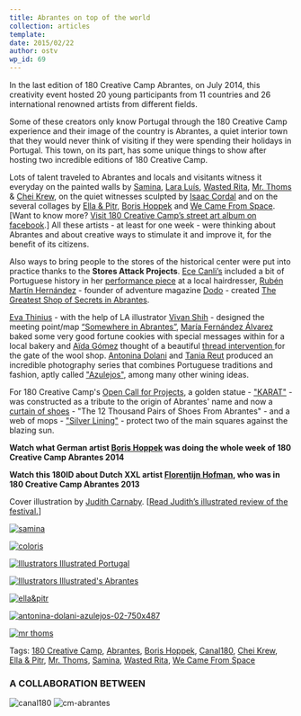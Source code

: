 ```yaml
---
title: Abrantes on top of the world
collection: articles
template: 
date: 2015/02/22
author: ostv
wp_id: 69
---
```


In the last edition of 180 Creative Camp Abrantes, on July 2014, this creativity event hosted 20 young participants from 11 countries and 26 international renowned artists from different fields.

Some of these creators only know Portugal through the 180 Creative Camp experience and their image of the country is Abrantes, a quiet interior town that they would never think of visiting if they were spending their holidays in Portugal. This town, on its part, has some unique things to show after hosting two incredible editions of 180 Creative Camp.

Lots of talent traveled to Abrantes and locals and visitants witness it everyday on the painted walls by [Samina][1], [Lara Luís][2], [Wasted Rita][3], [Mr. Thoms][4] & [Chei Krew][5], on the quiet witnesses sculpted by [Isaac Cordal][6] and on the several collages by [Ella & Pitr][7], [Boris Hoppek][8] and [We Came From Space][9]. [Want to know more? [Visit 180 Creative Camp’s street art album on facebook][10].] All these artists - at least for one week - were thinking about Abrantes and about creative ways to stimulate it and improve it, for the benefit of its citizens.

Also ways to bring people to the stores of the historical center were put into practice thanks to the **Stores Attack Projects**. [Ece Canli’s][11] included a bit of Portuguese history in her [performance piece][11] at a local hairdresser, [Rubén Martín Hernández][12] - founder of adventure magazine [Dodo][13] - created [The Greatest Shop of Secrets in Abrantes][12].

[Eva Thinius][14] - with the help of LA illustrator [Vivan Shih][15] - designed the meeting point/map [“Somewhere in Abrantes”][16], [María Fernández Álvarez][17] baked some very good fortune cookies with special messages within for a local bakery and [Aïda Gómez][18] thought of a beautiful [thread intervention ][19] for the gate of the wool shop. [Antonina Dolani][20] and [Tania Reut][21] produced an incredible photography series that combines Portuguese traditions and fashion, aptly called ["Azulejos"][22], among many other wining ideas.

For 180 Creative Camp's [Open Call for Projects][23], a golden statue - ["KARAT"][24] - was constructed as a tribute to the origin of Abrantes' name and now a  [curtain of shoes][25] - "The 12 Thousand Pairs of Shoes From Abrantes" - and a web of mops - ["Silver Lining"][26] - protect two of the main squares against the blazing sun.

**Watch what German artist [Boris Hoppek][27] was doing the whole week of 180 Creative Camp Abrantes 2014**  

**Watch this 180ID about Dutch XXL artist [Florentijn Hofman][28], who was in 180 Creative Camp Abrantes 2013**  

Cover illustration by [Judith Carnaby][29]. [[Read Judith’s illustrated review of the festival.][30]]

[![][31]][32]

   [31]: http://i1.wp.com/180.camp/wp-content/uploads/2014/11/samina.jpg?resize=692%2C462 (samina)
   [32]: http://180.camp/abrantes-on-top-of-the-world/samina/

[![][33]][34]

   [33]: http://i1.wp.com/180.camp/wp-content/uploads/2014/11/coloris.jpg?resize=275%2C183 (coloris)
   [34]: http://180.camp/abrantes-on-top-of-the-world/coloris/

[![][35]][36]

   [35]: http://i1.wp.com/180.camp/wp-content/uploads/2014/11/180_MAP_final-1024x1024.png?resize=275%2C275 (Illustrators Illustrated Portugal)
   [36]: http://180.camp/abrantes-on-top-of-the-world/180_map_final-1024x1024/

[![][37]][38]

   [37]: http://i0.wp.com/180.camp/wp-content/uploads/2014/11/180-CREATIVE-CAMP_1500px-1024x1024.png?resize=269%2C269 (Illustrators Illustrated's Abrantes)
   [38]: http://180.camp/abrantes-on-top-of-the-world/180-creative-camp_1500px-1024x1024/

[![][39]][40]

   [39]: http://i2.wp.com/180.camp/wp-content/uploads/2014/11/ellapitr.jpg?resize=269%2C180 (ella&pitr)
   [40]: http://180.camp/abrantes-on-top-of-the-world/ellapitr/

[![][41]][42]

   [41]: http://i1.wp.com/180.camp/wp-content/uploads/2014/11/antonina-dolani-azulejos-02-750x487.jpg?resize=698%2C453 (antonina-dolani-azulejos-02-750x487)
   [42]: http://180.camp/abrantes-on-top-of-the-world/antonina-dolani-azulejos-02-750x487/

[![][43]][44]

   [43]: http://i1.wp.com/180.camp/wp-content/uploads/2014/11/mr-thoms.jpg?resize=971%2C647 (mr thoms)
   [44]: http://180.camp/abrantes-on-top-of-the-world/mr-thoms/

Tags: [180 Creative Camp][1], [Abrantes][2], [Boris Hoppek][3], [Canal180][4], [Chei Krew][5], [Ella & Pitr][6], [Mr. Thoms][7], [Samina][8], [Wasted Rita][9], [We Came From Space][10]

### A COLLABORATION BETWEEN

![canal180][1] ![cm-abrantes][2]


[1]: https://www.facebook.com/saminartist?fref=ts
[2]: https://vimeo.com/108460495
[3]: https://vimeo.com/103984483
[4]: http://www.thoms.it/
[5]: https://www.facebook.com/cheikrew
[6]: https://vimeo.com/109254971
[7]: https://vimeo.com/101549722
[8]: http://www.borishoppek.de/
[9]: http://www.wecamefromspace.com
[10]: https://www.facebook.com/media/set/?set=a.913709751979232.1073741900.645005708849639&type=3
[11]: https://vimeo.com/108454170
[12]: https://vimeo.com/108454037
[13]: http://www.dodomagazine.com/
[14]: http://cargocollective.com/evathinius
[15]: http://www.vivianshih.com/
[16]: https://www.facebook.com/180CreativeCamp/photos/pb.645005708849639.-2207520000.1415292552./913911815292359/?type=3&src=https%3A%2F%2Ffbcdn-sphotos-h-a.akamaihd.net%2Fhphotos-ak-xpa1%2Fv%2Ft1.0-9%2F10511165_913911815292359_4222931262380126527_n.jpg%3Foh%3Df7138388754f029d3b877c00906c6e4f%26oe%3D54ED08D2%26__gda__%3D1423234154_49dfcf4707fe26574cd935dee0374394&size=960%2C636&fbid=913911815292359
[17]: http://www.trendelenburg.org/
[18]: http://www.aidagomez.info/
[19]: https://www.facebook.com/180CreativeCamp/photos/pb.645005708849639.-2207520000.1415297920./923275367689337/?type=3&theater
[20]: http://adolani.com
[21]: http://reutka.tumblr.com/
[22]: http://www.designscene.net/2014/08/antonina-dolani-azulejos.html
[23]: http://180.camp/?p=164
[24]: https://www.facebook.com/karatproject?fref=ts
[25]: https://www.facebook.com/180CreativeCamp/photos/pb.645005708849639.-2207520000.1415292544./913927365290804/?type=3&src=https%3A%2F%2Ffbcdn-sphotos-h-a.akamaihd.net%2Fhphotos-ak-xpf1%2Fv%2Ft1.0-9%2F10428433_913927365290804_7396293226423316739_n.jpg%3Foh%3D648b6b3bef0c5b4be989fc0d77d999ac%26oe%3D54D5D4F4%26__gda__%3D1424158366_32a44a4453685ba4b4e669891df6b94f&size=960%2C640&fbid=913927365290804
[26]: https://www.facebook.com/media/set/?set=a.10152648781266565.1073741843.258932136564&type=1
[27]: http://www.borishoppek.de/
[28]: http://www.florentijnhofman.nl/dev/
[29]: http://judithcarnaby.com/
[30]: http://www.illustratorsillustrated.com/project/180-creative-camp-special/
[31]: http://180.camp/tag/180-creative-camp/
[32]: http://180.camp/tag/abrantes/
[33]: http://180.camp/tag/boris-hoppek/
[34]: http://180.camp/tag/canal180/
[35]: http://180.camp/tag/chei-krew/
[36]: http://180.camp/tag/ella-pitr/
[37]: http://180.camp/tag/mr-thoms/
[38]: http://180.camp/tag/samina/
[39]: http://180.camp/tag/wasted-rita/
[40]: http://180.camp/tag/we-came-from-space/
[41]: http://180.camp/wp-content/uploads/2015/02/logo_180_canal.png
[42]: http://180.camp/wp-content/uploads/2015/02/cm_abrantes.png

